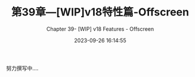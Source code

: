 ﻿---
title: 第39章—[WIP]v18特性篇-Offscreen
subtitle: Chapter 39- [WIP] v18 Features - Offscreen
date: 2023-09-26 16:14:55
toc: true
tags: React
categories: 
- 默认
---

努力撰写中....